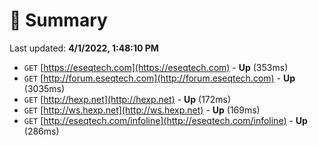 # 📖 Summary
Last updated: **4/1/2022, 1:48:10 PM**

- `GET` [https://eseqtech.com](https://eseqtech.com) - **Up** (353ms)
- `GET` [http://forum.eseqtech.com](http://forum.eseqtech.com) - **Up** (3035ms)
- `GET` [http://hexp.net](http://hexp.net) - **Up** (172ms)
- `GET` [http://ws.hexp.net](http://ws.hexp.net) - **Up** (169ms)
- `GET` [http://eseqtech.com/infoline](http://eseqtech.com/infoline) - **Up** (286ms)
